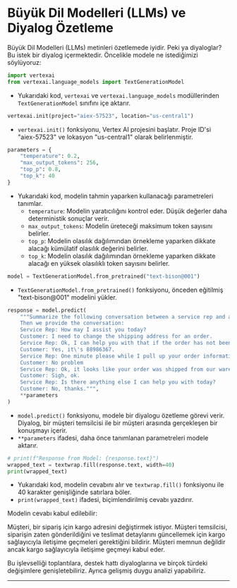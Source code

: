 # Büyük Dil Modelleri (LLMs) ve Diyalog Özetleme

Büyük Dil Modelleri (LLMs) metinleri özetlemede iyidir. Peki ya diyaloglar? Bu istek bir diyalog içermektedir. Öncelikle modele ne istediğimizi söylüyoruz:

```python
import vertexai 
from vertexai.language_models import TextGenerationModel
```

*   Yukarıdaki kod, `vertexai` ve `vertexai.language_models` modüllerinden `TextGenerationModel` sınıfını içe aktarır.

```python
vertexai.init(project="aiex-57523", location="us-central1")
```

*   `vertexai.init()` fonksiyonu, Vertex AI projesini başlatır. Proje ID'si "aiex-57523" ve lokasyon "us-central1" olarak belirlenmiştir.

```python
parameters = {
    "temperature": 0.2, 
    "max_output_tokens": 256, 
    "top_p": 0.8, 
    "top_k": 40
}
```

*   Yukarıdaki kod, modelin tahmin yaparken kullanacağı parametreleri tanımlar.
    *   `temperature`: Modelin yaratıcılığını kontrol eder. Düşük değerler daha deterministik sonuçlar verir.
    *   `max_output_tokens`: Modelin üreteceği maksimum token sayısını belirler.
    *   `top_p`: Modelin olasılık dağılımından örnekleme yaparken dikkate alacağı kümülatif olasılık değerini belirler.
    *   `top_k`: Modelin olasılık dağılımından örnekleme yaparken dikkate alacağı en yüksek olasılıklı token sayısını belirler.

```python
model = TextGenerationModel.from_pretrained("text-bison@001")
```

*   `TextGenerationModel.from_pretrained()` fonksiyonu, önceden eğitilmiş "text-bison@001" modelini yükler.

```python
response = model.predict(
    """Summarize the following conversation between a service rep and a customer in a few sentences. Use only the information from the conversation. 
    Then we provide the conversation: 
    Service Rep: How may I assist you today? 
    Customer: I need to change the shipping address for an order. 
    Service Rep: Ok, I can help you with that if the order has not been fulfilled from our warehouse yet. But if it has already shipped, then you will need to contact the shipping provider. Do you have the order ID? 
    Customer: Yes, it\'s 88986367. 
    Service Rep: One minute please while I pull up your order information. 
    Customer: No problem 
    Service Rep: Ok, it looks like your order was shipped from our warehouse 2 days ago. It is now in the hands of the shipping provider, so you will need to contact them to update your delivery details. You can track your order with the shipping provider here: https://www.shippingprovider.com 
    Customer: Sigh, ok. 
    Service Rep: Is there anything else I can help you with today? 
    Customer: No, thanks.""", 
    **parameters
)
```

*   `model.predict()` fonksiyonu, modele bir diyalogu özetleme görevi verir. Diyalog, bir müşteri temsilcisi ile bir müşteri arasında gerçekleşen bir konuşmayı içerir.
*   `**parameters` ifadesi, daha önce tanımlanan parametreleri modele aktarır.

```python
# print(f"Response from Model: {response.text}")
wrapped_text = textwrap.fill(response.text, width=40)
print(wrapped_text)
```

*   Yukarıdaki kod, modelin cevabını alır ve `textwrap.fill()` fonksiyonu ile 40 karakter genişliğinde satırlara böler.
*   `print(wrapped_text)` ifadesi, biçimlendirilmiş cevabı yazdırır.

Modelin cevabı kabul edilebilir:

Müşteri, bir sipariş için kargo adresini değiştirmek istiyor. 
Müşteri temsilcisi, siparişin zaten gönderildiğini ve teslimat detaylarını güncellemek için kargo sağlayıcıyla iletişime geçmeleri gerektiğini bildirir. 
Müşteri memnun değildir ancak kargo sağlayıcıyla iletişime geçmeyi kabul eder.

Bu işlevselliği toplantılara, destek hattı diyaloglarına ve birçok türdeki değişimlere genişletebiliriz. Ayrıca gelişmiş duygu analizi yapabiliriz.

---

